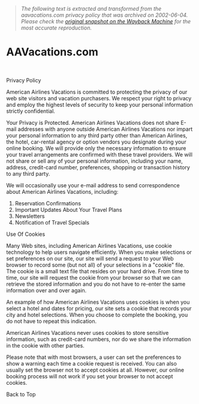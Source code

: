 > *The following text is extracted and transformed from the aavacations.com privacy policy that was archived on 2002-06-04. Please check the [original snapshot on the Wayback Machine](https://web.archive.org/web/20020604071814id_/http%3A//aav6.aavacations.com/consumer/privacy.asp) for the most accurate reproduction.*

# AAVacations.com

 

Privacy Policy 

American Airlines Vacations is committed to protecting the privacy of our web site visitors and vacation purchasers. We respect your right to privacy and employ the highest levels of security to keep your personal information strictly confidential. 

Your Privacy is Protected. American Airlines Vacations does not share E-mail addresses with anyone outside American Airlines Vacations nor impart your personal information to any third party other than American Airlines, the hotel, car-rental agency or option vendors you designate during your online booking. We will provide only the necessary information to ensure your travel arrangements are confirmed with these travel providers. We will not share or sell any of your personal information, including your name, address, credit-card number, preferences, shopping or transaction history to any third party. 

We will occasionally use your e-mail address to send correspondence about American Airlines Vacations, including:   


  1. Reservation Confirmations
  2. Important Updates About Your Travel Plans
  3. Newsletters
  4. Notification of Travel Specials

Use Of Cookies

Many Web sites, including American Airlines Vacations, use cookie technology to help users navigate efficiently. When you make selections or set preferences on our site, our site will send a request to your Web browser to record some (but not all) of your selections in a "cookie" file. The cookie is a small text file that resides on your hard drive. From time to time, our site will request the cookie from your browser so that we can retrieve the stored information and you do not have to re-enter the same information over and over again.

An example of how American Airlines Vacations uses cookies is when you select a hotel and dates for pricing, our site sets a cookie that records your city and hotel selections. When you choose to complete the booking, you do not have to repeat this indication. 

American Airlines Vacations never uses cookies to store sensitive information, such as credit-card numbers, nor do we share the information in the cookie with other parties.

Please note that with most browsers, a user can set the preferences to show a warning each time a cookie request is received. You can also usually set the browser not to accept cookies at all. However, our online booking process will not work if you set your browser to not accept cookies. 

Back to Top   

